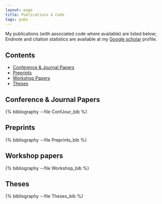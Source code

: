```yaml
---
layout: page
title: Publications & Code
tags: pubs
---
```


My publications (with associated code where available) are listed below; Endnote and citation statistics are available at my [Google scholar](http://scholar.google.co.uk/citations?user=iTNcAakAAAAJ)
profile.

## Contents

* [Conference & Journal Papers](#ConfJour)
* [Preprints](#Preprints)
* [Workshop Papers](#Workshop)
* [Theses](#Theses)

## <a name="ConfJour">Conference & Journal Papers</a>

{% bibliography --file ConfJour_bib %}

## <a name="Preprints">Preprints</a>

{% bibliography --file Preprints_bib %}

## <a name="Workshop">Workshop papers</a> 

{% bibliography --file Workshop_bib %}

## <a name="Theses">Theses</a>

{% bibliography --file Theses_bib %}

